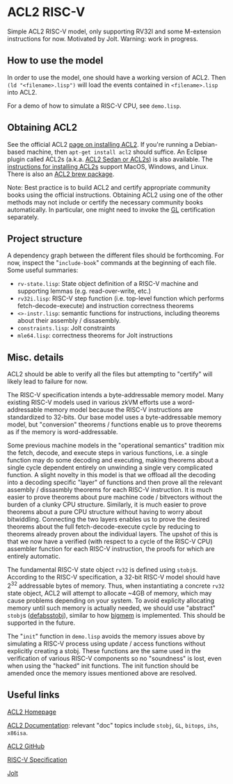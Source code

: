 # ACL2 RISC-V

Simple ACL2 RISC-V model, only supporting RV32I and some M-extension instructions for now. Motivated by Jolt. Warning: work in progress.

## How to use the model

In order to use the model, one should have a working version of ACL2. Then `(ld "<filename>.lisp")` will load the events contained in `<filename>.lisp` into ACL2. 

For a demo of how to simulate a RISC-V CPU, see `demo.lisp`.

## Obtaining ACL2

See the official ACL2 [page on installing ACL2](https://www.cs.utexas.edu/~moore/acl2/v8-5/HTML/installation/installation.html). If you're running a Debian-based machine, then `apt-get install acl2` should suffice. An Eclipse plugin called ACL2s (a.k.a. [ACL2 Sedan or ACL2s](https://www.cs.utexas.edu/~moore/acl2/v8-5/combined-manual/index.html?topic=ACL2____ACL2-SEDAN)) is also available. The [instructions for installing ACL2s](https://www.cs.utexas.edu/~moore/acl2/manuals/current/manual/?topic=ACL2S____ACL2S-INSTALLATION) support MacOS, Windows, and Linux. There is also an [ACL2 brew package](https://formulae.brew.sh/formula/acl2).

Note: Best practice is to build ACL2 and certify appropriate community books using the official instructions. Obtaining ACL2 using one of the other methods may not include or certify the necessary community books automatically. In particular, one might need to invoke the [GL](https://www.cs.utexas.edu/~moore/acl2/manuals/current/manual/?topic=ACL2____GL) certification separately.

## Project structure
A dependency graph between the different files should be forthcoming. For now, inspect the "`include-book`" commands at the beginning of each file. Some useful summaries:

* `rv-state.lisp`: State object definition of a RISC-V machine and supporting lemmas (e.g. read-over-write, etc.)
* `rv32i.lisp`: RISC-V step function (i.e. top-level function which performs fetch-decode-execute) and instruction correctness theorems
* `<>-instr.lisp`: semantic functions for instructions, including theorems about their assembly / dissasembly.
* `constraints.lisp`: Jolt constraints
* `mle64.lisp`: correctness theorems for Jolt instructions

## Misc. details

ACL2 should be able to verify all the files but attempting to "certify" will likely lead to failure for now.

The RISC-V specification intends a byte-addressable memory model. Many existing RISC-V models used in various zkVM efforts use a word-addressable memory model because the RISC-V instructions are standardized to 32-bits. Our base model uses a byte-addressable memory model, but "conversion" theorems / functions enable us to prove theorems as if the memory is word-addressable. 

Some previous machine models in the "operational semantics" tradition mix the fetch, decode, and execute steps in various functions, i.e. a single function may do some decoding and executing, making theorems about a single cycle dependent entirely on unwinding a single very complicated function. A slight novelty in this model is that we offload all the decoding into a decoding specific "layer" of functions and then prove all the relevant assembly / dissasmbly theorems for each RISC-V instruction. It is much easier to prove theorems about pure machine code / bitvectors without the burden of a clunky CPU structure. Similarly, it is much easier to prove theorems about a pure CPU structure without having to worry about bitwiddling. Connecting the two layers enables us to prove the desired theorems about the full fetch-decode-execute cycle by reducing to theorems already proven about the individual layers. The upshot of this is that we now have a verified (with respect to a cycle of the RISC-V CPU) assembler function for each RISC-V instruction, the proofs for which are entirely automatic.

The fundamental RISC-V state object `rv32` is defined using `stobj`s. According to the RISC-V specification, a 32-bit RISC-V model should have 2<sup>32</sup> addressable bytes of memory. Thus, when instantiating a concrete `rv32` state object, ACL2 will attempt to allocate ~4GB of memory, which may cause problems depending on your system. To avoid explicity allocating memory until such memory is actually needed, we should use "abstract" `stobj`s ([defabsstobj](https://www.cs.utexas.edu/~moore/acl2/v8-5/combined-manual/index.html?topic=ACL2____DEFABSSTOBJ)), similar to how [bigmem](https://www.cs.utexas.edu/~moore/acl2/v8-5/combined-manual/index.html?topic=BIGMEM____BIGMEM) is implemented. This should be supported in the future. 

The "`init`" function in `demo.lisp` avoids the memory issues above by simulating a RISC-V process using update / access functions without explicitly creating a stobj. These functions are the same used in the verification of various RISC-V components so no "soundness" is lost, even when using the "hacked" init functions. The init function should be amended once the memory issues mentioned above are resolved.

## Useful links

[ACL2 Homepage](https://www.cs.utexas.edu/~moore/acl2/)

[ACL2 Documentation](https://www.cs.utexas.edu/~moore/acl2/v8-5/combined-manual/index.html?topic=ACL2____TOP): relevant "doc" topics include `stobj`, `GL`, `bitops`, `ihs`, `x86isa`.

[ACL2 GitHub](https://github.com/acl2/acl2)

[RISC-V Specification](https://riscv.org/technical/specifications/)

[Jolt](https://jolt.a16zcrypto.com/)
